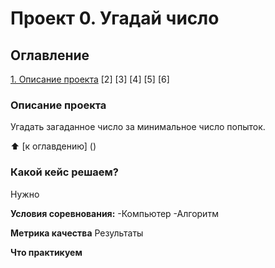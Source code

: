 # Проект 0. Угадай число

## Оглавление
[1. Описание проекта](https://github.com/AlevtinaB/SF_res/blob/master/project_0/README.md#Описание-проекта)
[2]
[3]
[4]
[5]
[6]

### Описание проекта
Угадать загаданное число за минимальное число попыток.

:arrow_up: [к оглавдению] ()


### Какой кейс решаем?
Нужно 

**Условия соревнования:**
-Компьютер
-Алгоритм

**Метрика качества**
Результаты

**Что практикуем**

